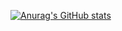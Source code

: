 [![Anurag's GitHub stats](https://milkeclairreadme.vercel.app/api?username=milkeclair&count_private=true&show_icons=true&hide=stars,contribs)](https://github.com/anuraghazra/github-readme-stats)
